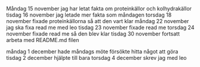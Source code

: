 Måndag 15 november jag har letat fakta om proteinkällor och kolhydrakällor
tisdag 16 november jag letade mer fakta som måndagen
torsdag 18 november fixade proteinkällorna så att den vart klar
måndag 22 november jag ska fixa read me med leo
tisdag 23 november fixade read me 
torsdag 24 november fixade read me så den blev klar
tisdag 30 november fortsatt arbeta med README.md filen

måndag 1 december hade måndags möte försökte hitta något att göra
tisdag 2 december hjälpte till bara
torsdag 4 december skrev jag med leo
